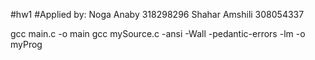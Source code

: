 #hw1
#Applied by:
Noga Anaby 318298296
Shahar Amshili 308054337


gcc main.c -o main
gcc mySource.c -ansi -Wall -pedantic-errors -lm -o myProg
